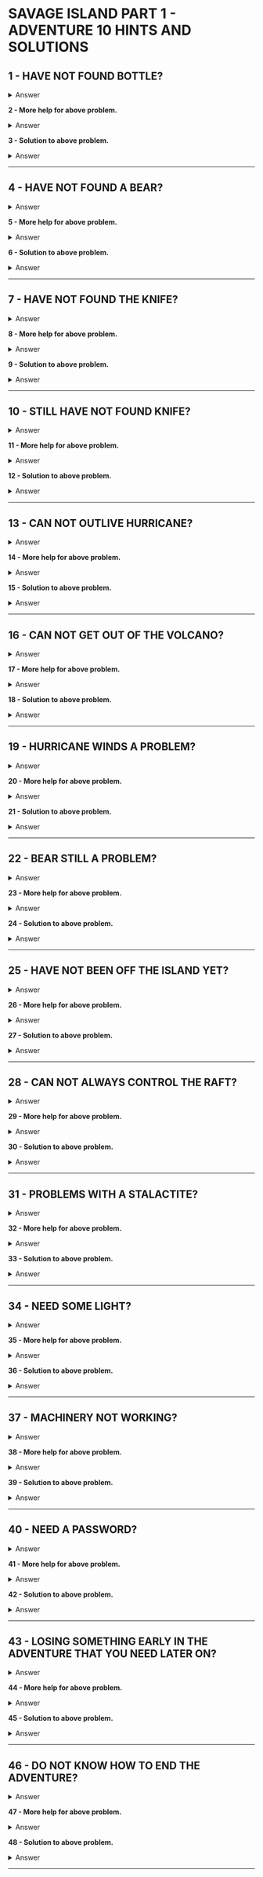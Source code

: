 # SAVAGE ISLAND PART 1 - ADVENTURE 10 HINTS AND SOLUTIONS

## 1 - HAVE NOT FOUND BOTTLE?
<details><summary>Answer</summary>DIG</details>

**2 - More help for above problem.**
<details><summary>Answer</summary>BEACH AND LOOK</details>

**3 - Solution to above problem.**
<details><summary>Answer</summary>DIG IN BEACH WITH HANDS AND LOOK HOLE</details>

---


## 4 - HAVE NOT FOUND A BEAR?
<details><summary>Answer</summary>CLIMB THINGS</details>

**5 - More help for above problem.**
<details><summary>Answer</summary>HIGHEST POINT ON THE ISLAND</details>

**6 - Solution to above problem.**
<details><summary>Answer</summary>CLIMB VOLCANO AND THEN ENTER IT</details>

---


## 7 - HAVE NOT FOUND THE KNIFE?
<details><summary>Answer</summary>SWIM</details>

**8 - More help for above problem.**
<details><summary>Answer</summary>DOWN LAKE</details>

**9 - Solution to above problem.**
<details><summary>Answer</summary>SWIM DOWN</details>

---


## 10 - STILL HAVE NOT FOUND KNIFE?
<details><summary>Answer</summary>SWIM DOWN IN LAKE</details>

**11 - More help for above problem.**
<details><summary>Answer</summary>HOLD BREATH</details>

**12 - Solution to above problem.**
<details><summary>Answer</summary>SWIM IN DIFFERENT DIRECTIONS AFTER YOU SWIM DOWN</details>

---


## 13 - CAN NOT OUTLIVE HURRICANE?
<details><summary>Answer</summary>WAIT SOMEWHERE THE WINDS DO NOT BLOW</details>

**14 - More help for above problem.**
<details><summary>Answer</summary>IN THE VOLCANO</details>

**15 - Solution to above problem.**
<details><summary>Answer</summary>IN THE CAVE OF THE BEAR</details>

---


## 16 - CAN NOT GET OUT OF THE VOLCANO?
<details><summary>Answer</summary>SWIM</details>

**17 - More help for above problem.**
<details><summary>Answer</summary>EXAMINE OTHER SIDE OF LAKE WHILE IN THE LAKE</details>

**18 - Solution to above problem.**
<details><summary>Answer</summary>SWIM WEST ACROSS THE LAKE</details>

---


## 19 - HURRICANE WINDS A PROBLEM?
<details><summary>Answer</summary>YOU NEED SOMETHING TO HOLD YOU DOWN</details>

**20 - More help for above problem.**
<details><summary>Answer</summary>CARRY SOMETHING HEAVY</details>

**21 - Solution to above problem.**
<details><summary>Answer</summary>CARRY AROUND A LOG DURING THE HURRICANE</details>

---


## 22 - BEAR STILL A PROBLEM?
<details><summary>Answer</summary>EXAMINE BEAR AND TASTE SWEAT</details>

**23 - More help for above problem.**
<details><summary>Answer</summary>EVAPORATION IS THE KEY</details>

**24 - Solution to above problem.**
<details><summary>Answer</summary>SPILL SALT WATER ON HOT ROCKY CLIFF AREA BEHIND CAVE</details>

---


## 25 - HAVE NOT BEEN OFF THE ISLAND YET?
<details><summary>Answer</summary>EXAMINE JUNGLE</details>

**26 - More help for above problem.**
<details><summary>Answer</summary>LOG AND VINES AND KNIFE WILL WORK TOGETHER WELL</details>

**27 - Solution to above problem.**
<details><summary>Answer</summary>BUILD A RAFT IN THE LAGOON</details>

---


## 28 - CAN NOT ALWAYS CONTROL THE RAFT?
<details><summary>Answer</summary>THATS CORRECT</details>

**29 - More help for above problem.**
<details><summary>Answer</summary>STOCK SPARE RAFT PARTS</details>

**30 - Solution to above problem.**
<details><summary>Answer</summary>GET MORE VINES TO KEEP ON THE RAFT SO WHEN IT STARTS TO COME APART YOU CAN REBUILD IT</details>

---


## 31 - PROBLEMS WITH A STALACTITE?
<details><summary>Answer</summary>EXAMINE IT</details>

**32 - More help for above problem.**
<details><summary>Answer</summary>IT WILL MOVE WITH THE RIGHT ITEM</details>

**33 - Solution to above problem.**
<details><summary>Answer</summary>THROW COCONUT AT IT</details>

---


## 34 - NEED SOME LIGHT?
<details><summary>Answer</summary>LAKE</details>

**35 - More help for above problem.**
<details><summary>Answer</summary>BLOCK ACTIVATED WILL HELP</details>

**36 - Solution to above problem.**
<details><summary>Answer</summary>CARRY THE BLOCK THROUGH THE FORCE FIELD</details>

---


## 37 - MACHINERY NOT WORKING?
<details><summary>Answer</summary>LOOK IN MAZE OF CAVES</details>

**38 - More help for above problem.**
<details><summary>Answer</summary>YOU'LL HAVE TO GET YUCKY</details>

**39 - Solution to above problem.**
<details><summary>Answer</summary>DIG IN THE BAT GUANO WITH YOUR HANDS - YUCK</details>

---


## 40 - NEED A PASSWORD?
<details><summary>Answer</summary>SAIL TO ATOLL AFTER THE CANNON FIRES</details>

**41 - More help for above problem.**
<details><summary>Answer</summary>BE NICE TO THE PIRATE</details>

**42 - Solution to above problem.**
<details><summary>Answer</summary>GIVE PIRATE THE RUM</details>

---


## 43 - LOSING SOMETHING EARLY IN THE ADVENTURE THAT YOU NEED LATER ON?
<details><summary>Answer</summary>N/A N/A N/A N/A N/A N/A POUR IT SOMEWHERE YOU CAN GET IT BACK</details>

**44 - More help for above problem.**
<details><summary>Answer</summary>IT HAS TO BE NON-POROUS</details>

**45 - Solution to above problem.**
<details><summary>Answer</summary>POUR RUM INTO BASIN IN CAVE THEN LATER REFILL BOTTLE</details>

---


## 46 - DO NOT KNOW HOW TO END THE ADVENTURE?
<details><summary>Answer</summary>LET THE CAVE MAN HELP</details>

**47 - More help for above problem.**
<details><summary>Answer</summary>GO INTO THE FORCE FIELD</details>

**48 - Solution to above problem.**
<details><summary>Answer</summary>AFTER SAYING THE PASSWORD GO INTO THE FORCE FIELD WHEN THE CAVE MAN IS OUT OF HIS CASE</details>

---
